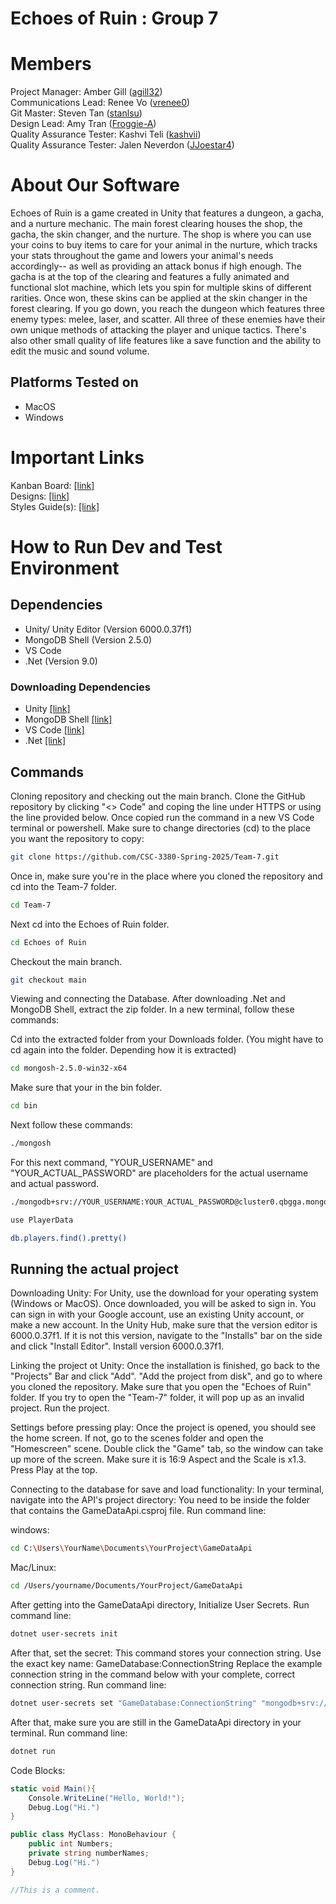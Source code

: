 # Echoes of Ruin : Group 7
# Members
Project Manager: Amber Gill ([agill32](https://github.com/agill32))\
Communications Lead: Renee Vo ([vrenee0](https://github.com/vrenee0))\
Git Master: Steven Tan ([stanlsu](https://github.com/stanlsu))\
Design Lead: Amy Tran ([Froggie-A](https://github.com/Froggie-A))\
Quality Assurance Tester: Kashvi Teli ([kashvii](https://github.com/kashvii-1))\
Quality Assurance Tester: Jalen Neverdon ([JJoestar4](https://github.com/JJoestar4))

# About Our Software

Echoes of Ruin is a game created in Unity that features a dungeon, a gacha, and a nurture mechanic. The main forest clearing houses the shop, the gacha, the skin changer, and the nurture. The shop is where you can use your coins to buy items to care for your animal in the nurture, which tracks your stats throughout the game and lowers your animal's needs accordingly-- as well as providing an attack bonus if high enough. The gacha is at the top of the clearing and features a fully animated and functional slot machine, which lets you spin for multiple skins of different rarities. Once won, these skins can be applied at the skin changer in the forest clearing. If you go down, you reach the dungeon which features three enemy types: melee, laser, and scatter. All three of these enemies have their own unique methods of attacking the player and unique tactics. There's also other small quality of life features like a save function and the ability to edit the music and sound volume.

## Platforms Tested on
- MacOS
- Windows


# Important Links
Kanban Board: [[link]](https://github.com/orgs/CSC-3380-Spring-2025/projects/15)\
Designs: [[link]](https://drive.google.com/drive/folders/1ehqeFgpFYq9sNc9cmNqDLMn-iJhndK-l?usp=sharing)\
Styles Guide(s): [[link]](https://google.github.io/styleguide/csharp-style.html)

# How to Run Dev and Test Environment

## Dependencies
- Unity/ Unity Editor (Version 6000.0.37f1)
- MongoDB Shell (Version 2.5.0)
- VS Code
- .Net (Version 9.0)

### Downloading Dependencies

- Unity [[link]](https://unity.com/download)
- MongoDB Shell [[link]](https://www.mongodb.com/try/download/shell)
- VS Code [[link]](https://code.visualstudio.com/Download)
- .Net [[link]](https://dotnet.microsoft.com/en-us/download/dotnet)

## Commands
Cloning repository and checking out the main branch.
Clone the GitHub repository by clicking "<> Code" and coping the line under HTTPS or using the line provided below. Once copied run the command in a new VS Code terminal or powershell. Make sure to change directories (cd) to the place you want the repository to copy:
```sh
git clone https://github.com/CSC-3380-Spring-2025/Team-7.git
```

Once in, make sure you're in the place where you cloned the repository and cd into the Team-7 folder.
```sh
cd Team-7
```

Next cd into the Echoes of Ruin folder.
```sh
cd Echoes of Ruin
```

Checkout the main branch.
```sh
git checkout main
```

Viewing and connecting the Database. After downloading .Net and MongoDB Shell, extract the zip folder. In a new terminal, follow these commands:

Cd into the extracted folder from your Downloads folder. (You might have to cd again into the folder. Depending how it is extracted)
```sh
cd mongosh-2.5.0-win32-x64
```

Make sure that your in the bin folder.
```sh
cd bin
```

Next follow these commands:
```sh
./mongosh
```

For this next command, "YOUR_USERNAME" and "YOUR_ACTUAL_PASSWORD" are placeholders for the actual username and actual password.
```sh
./mongodb+srv://YOUR_USERNAME:YOUR_ACTUAL_PASSWORD@cluster0.qbgga.mongodb.net/
```

```sh
use PlayerData
```

```sh
db.players.find().pretty()
```

## Running the actual project

Downloading Unity:
For Unity, use the download for your operating system (Windows or MacOS). Once downloaded, you will be asked to sign in. You can sign in with your Google account, use an existing Unity account, or make a new account. In the Unity Hub, make sure that the version editor is 6000.0.37f1. If it is not this version, navigate to the "Installs" bar on the side and click "Install Editor". Install version 6000.0.37f1.

Linking the project ot Unity:
Once the installation is finished, go back to the "Projects" Bar and click "Add". "Add the project from disk", and go to where you cloned the repository. Make sure that you open the "Echoes of Ruin" folder. If you try to open the "Team-7" folder, it will pop up as an invalid project. Run the project.

Settings before pressing play:
Once the project is opened, you should see the home screen. If not, go to the scenes folder and open the "Homescreen" scene. Double click the "Game" tab, so the window can take up more of the screen. Make sure it is 16:9 Aspect and the Scale is x1.3.
Press Play at the top. 

Connecting to the database for save and load functionality:
In your terminal, navigate into the API's project directory: You need to be inside the folder that contains the GameDataApi.csproj file.
Run command line:

windows: 
```sh
cd C:\Users\YourName\Documents\YourProject\GameDataApi
```

Mac/Linux: 
```sh
cd /Users/yourname/Documents/YourProject/GameDataApi
```

After getting into the GameDataApi directory, Initialize User Secrets.
Run command line: 
```sh
dotnet user-secrets init
```

After that, set the secret: This command stores your connection string. Use the exact key name: GameDatabase:ConnectionString
Replace the example connection string in the command below with your complete, correct connection string.
Run command line:
```sh
dotnet user-secrets set "GameDatabase:ConnectionString" "mongodb+srv://YOUR_USERNAME:YOUR_ACTUAL_PASSWORD@yourcluster.mongodb.net/?retryWrites=true&w=majority"
```

After that, make sure you are still in the GameDataApi directory in your terminal.
Run command line:
```sh
dotnet run
```

Code Blocks:

```c#
static void Main(){
	Console.WriteLine("Hello, World!");
	Debug.Log("Hi.")
}
```

```c#
public class MyClass: MonoBehaviour {
	public int Numbers;
	private string numberNames;
	Debug.Log("Hi.")
}
```

```c#
//This is a comment.
```
